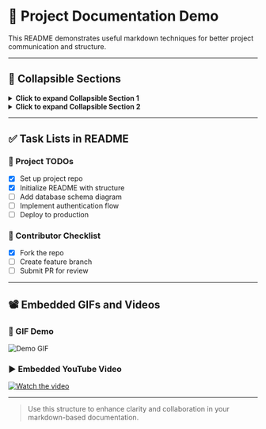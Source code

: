 # 📘 Project Documentation Demo

This README demonstrates useful markdown techniques for better project communication and structure.

---

## 🔽 Collapsible Sections

<details>
  <summary><strong>Click to expand Collapsible Section 1</strong></summary>

  This section contains detailed information that is hidden by default.

  - Useful for FAQs
  - Advanced setup instructions
  - Optional configuration examples

</details>

<details>
  <summary><strong>Click to expand Collapsible Section 2</strong></summary>

  Another collapsible block for keeping your README neat and tidy!

</details>

---

## ✅ Task Lists in README

### 🚧 Project TODOs

- [x] Set up project repo
- [x] Initialize README with structure
- [ ] Add database schema diagram
- [ ] Implement authentication flow
- [ ] Deploy to production

### 👥 Contributor Checklist

- [x] Fork the repo
- [ ] Create feature branch
- [ ] Submit PR for review

---

## 📽️ Embedded GIFs and Videos

### 🔁 GIF Demo

![Demo GIF](https://media.giphy.com/media/JIX9t2j0ZTN9S/giphy.gif)

### ▶️ Embedded YouTube Video

[![Watch the video](https://img.youtube.com/vi/dQw4w9WgXcQ/0.jpg)](https://www.youtube.com/watch?v=dQw4w9WgXcQ)

---

> Use this structure to enhance clarity and collaboration in your markdown-based documentation.
